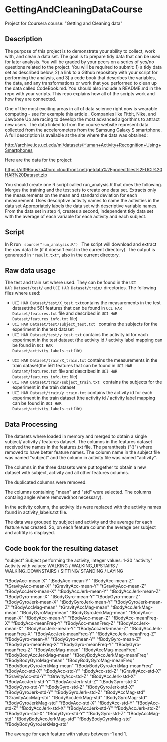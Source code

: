 # GettingAndCleaningDataCourse
Project for Coursera course: "Getting and Cleaning data"

## Description
The purpose of this project is to demonstrate your ability to collect, work with, and clean a data set. The goal is to prepare tidy data that can be used for later analysis. You will be graded by your peers on a series of yes/no questions related to the project. You will be required to submit: 1) a tidy data set as described below, 2) a link to a Github repository with your script for performing the analysis, and 3) a code book that describes the variables, the data, and any transformations or work that you performed to clean up the data called CodeBook.md. You should also include a README.md in the repo with your scripts. This repo explains how all of the scripts work and how they are connected.  

One of the most exciting areas in all of data science right now is wearable computing - see for example this article . Companies like Fitbit, Nike, and Jawbone Up are racing to develop the most advanced algorithms to attract new users. The data linked to from the course website represent data collected from the accelerometers from the Samsung Galaxy S smartphone. A full description is available at the site where the data was obtained: 

http://archive.ics.uci.edu/ml/datasets/Human+Activity+Recognition+Using+Smartphones 

Here are the data for the project: 

https://d396qusza40orc.cloudfront.net/getdata%2Fprojectfiles%2FUCI%20HAR%20Dataset.zip 

 You should create one R script called run_analysis.R that does the following. 
Merges the training and the test sets to create one data set.
Extracts only the measurements on the mean and standard deviation for each measurement. 
Uses descriptive activity names to name the activities in the data set
Appropriately labels the data set with descriptive variable names. 
From the data set in step 4, creates a second, independent tidy data set with the average of each variable for each activity and each subject.

## Script 

In R run
<code>
source("run_analysis.R")
</code>
The script will download and extract the raw data file (if it doesn't exist in the current directory). The output is generated in <code>"result.txt"</code>, also in the current directory.

## Raw data usage
The test and train set where used. They can be found in the 
<code>UCI HAR Dataset/test/</code> and <code>UCI HAR Dataset/train/</code> directories.
The following files where used:

* <code>UCI HAR Dataset/test/X_test.txt</code>contains the measurements in the test dataset(the 561 features that can be found in <code>UCI HAR Dataset/features.txt</code> file and described in  <code>UCI HAR Dataset/features_info.txt</code> file) 
* <code>UCI HAR Dataset/test/subject_test.txt </code> contains the subjects for the experiment in the test dataset
* <code>UCI HAR Dataset/test/y_test.txt</code> contains the activity id for each experiment in the test dataset (the activity id / activity label mapping can be found in <code>UCI HAR Dataset/activity_labels.txt</code> file)
 </code>

* <code>UCI HAR Dataset/train/X_train.txt</code> contains the measurements in the train dataset(the 561 features that can be found in <code>UCI HAR Dataset/features.txt</code> file and described in  <code>UCI HAR Dataset/features_info.txt</code> file)
* <code>UCI HAR Dataset/train/subject_train.txt </code> contains the subjects for the experiment in the train dataset
* <code>UCI HAR Dataset/train/y_train.txt</code> contains the activity id for each experiment in the train dataset (the activity id / activity label mapping can be found in <code>UCI HAR Dataset/activity_labels.txt</code> file)
 </code>

## Data Processing

The datasets where loaded in memory and merged to obtain a single subject/ activity / features dataset.
The columns in the features dataset received the names in the features.txt file. The paranthesis ("()") where removed to have better feature names.
The column name in the subject file was named "subject" and the column in activity file was named "activity".

The columns in the three datasets were put together to obtain a new dataset with subject, activity and all other features columns.

The duplicated columns were removed.

The columns containing "mean" and "std" were selected. The columns containg angle where removed(not necessary).

In the activity column, the activity ids were replaced with the activity names found in activity_labels.txt file.

The data was grouped by subject and activity and the average for each feature was created. So, on each feature column the average per subject and actifity is displayed.


## Code book for the resulting dataset

"subject" Subject performing the activity, integer values: 1-30
"activity" Activity with values: WALKING / WALKING_UPSTAIRS / WALKING_DOWNSTAIRS / SITTING/ STANDING / LAYING

"tBodyAcc-mean-X" "tBodyAcc-mean-Y" "tBodyAcc-mean-Z" "tGravityAcc-mean-X" "tGravityAcc-mean-Y" "tGravityAcc-mean-Z" "tBodyAccJerk-mean-X" "tBodyAccJerk-mean-Y" "tBodyAccJerk-mean-Z" "tBodyGyro-mean-X" "tBodyGyro-mean-Y" "tBodyGyro-mean-Z" "tBodyGyroJerk-mean-X" "tBodyGyroJerk-mean-Y" "tBodyGyroJerk-mean-Z" "tBodyAccMag-mean" "tGravityAccMag-mean" "tBodyAccJerkMag-mean" "tBodyGyroMag-mean" "tBodyGyroJerkMag-mean" "fBodyAcc-mean-X" "fBodyAcc-mean-Y" "fBodyAcc-mean-Z" "fBodyAcc-meanFreq-X" "fBodyAcc-meanFreq-Y" "fBodyAcc-meanFreq-Z" "fBodyAccJerk-mean-X" "fBodyAccJerk-mean-Y" "fBodyAccJerk-mean-Z" "fBodyAccJerk-meanFreq-X" "fBodyAccJerk-meanFreq-Y" "fBodyAccJerk-meanFreq-Z" "fBodyGyro-mean-X" "fBodyGyro-mean-Y" "fBodyGyro-mean-Z" "fBodyGyro-meanFreq-X" "fBodyGyro-meanFreq-Y" "fBodyGyro-meanFreq-Z" "fBodyAccMag-mean" "fBodyAccMag-meanFreq" "fBodyBodyAccJerkMag-mean" "fBodyBodyAccJerkMag-meanFreq" "fBodyBodyGyroMag-mean" "fBodyBodyGyroMag-meanFreq" "fBodyBodyGyroJerkMag-mean" "fBodyBodyGyroJerkMag-meanFreq" "tBodyAcc-std-X" "tBodyAcc-std-Y" "tBodyAcc-std-Z" "tGravityAcc-std-X" "tGravityAcc-std-Y" "tGravityAcc-std-Z" "tBodyAccJerk-std-X" "tBodyAccJerk-std-Y" "tBodyAccJerk-std-Z" "tBodyGyro-std-X" "tBodyGyro-std-Y" "tBodyGyro-std-Z" "tBodyGyroJerk-std-X" "tBodyGyroJerk-std-Y" "tBodyGyroJerk-std-Z" "tBodyAccMag-std" "tGravityAccMag-std" "tBodyAccJerkMag-std" "tBodyGyroMag-std" "tBodyGyroJerkMag-std" "fBodyAcc-std-X" "fBodyAcc-std-Y" "fBodyAcc-std-Z" "fBodyAccJerk-std-X" "fBodyAccJerk-std-Y" "fBodyAccJerk-std-Z" "fBodyGyro-std-X" "fBodyGyro-std-Y" "fBodyGyro-std-Z" "fBodyAccMag-std" "fBodyBodyAccJerkMag-std" "fBodyBodyGyroMag-std" "fBodyBodyGyroJerkMag-std"

The average for each feature with values between -1 and 1.
